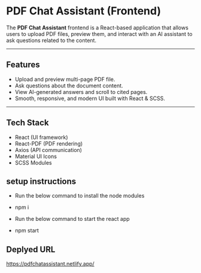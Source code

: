 # PDF Chat Assistant (Frontend)

The **PDF Chat Assistant** frontend is a React-based application that allows users to upload PDF files, preview them, and interact with an AI assistant to ask questions related to the content.

---

## Features

- Upload and preview multi-page PDF file.
- Ask questions about the document content.
- View AI-generated answers and scroll to cited pages.
- Smooth, responsive, and modern UI built with React & SCSS.

---

## Tech Stack

- React (UI framework)
- React-PDF (PDF rendering)
- Axios (API communication)
- Material UI Icons
- SCSS Modules

## setup instructions

- Run the below command to install the node modules
- npm i

- Run the below command to start the react app
- npm start

## Deplyed URL

https://pdfchatassistant.netlify.app/
